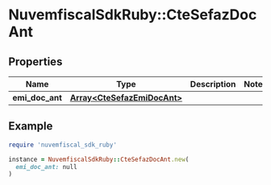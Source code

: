 # NuvemfiscalSdkRuby::CteSefazDocAnt

## Properties

| Name | Type | Description | Notes |
| ---- | ---- | ----------- | ----- |
| **emi_doc_ant** | [**Array&lt;CteSefazEmiDocAnt&gt;**](CteSefazEmiDocAnt.md) |  |  |

## Example

```ruby
require 'nuvemfiscal_sdk_ruby'

instance = NuvemfiscalSdkRuby::CteSefazDocAnt.new(
  emi_doc_ant: null
)
```

